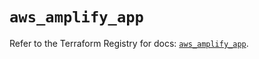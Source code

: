 # `aws_amplify_app`

Refer to the Terraform Registry for docs: [`aws_amplify_app`](https://registry.terraform.io/providers/hashicorp/aws/6.15.0/docs/resources/amplify_app).
